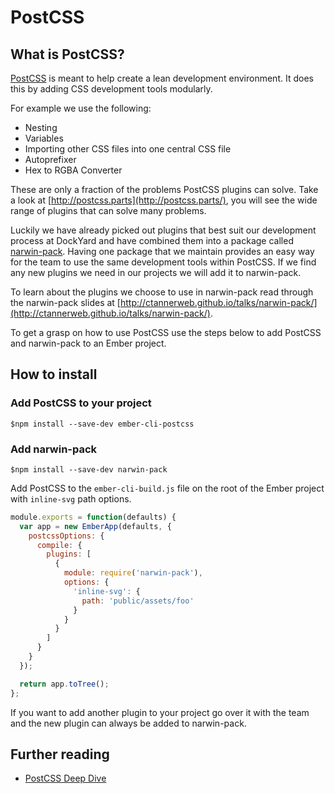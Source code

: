 # PostCSS

## What is PostCSS?
[PostCSS](https://github.com/postcss/postcss) is meant to help create a lean development environment. It does this by adding CSS development tools modularly.

For example we use the following:
- Nesting
- Variables
- Importing other CSS files into one central CSS file
- Autoprefixer
- Hex to RGBA Converter

These are only a fraction of the problems PostCSS plugins can solve. Take a look at [http://postcss.parts](http://postcss.parts/), you will see the wide range of plugins that can solve many problems.

Luckily we have already picked out plugins that best suit our development process at DockYard and have combined them into a package called [narwin-pack](https://github.com/dockyard/narwin-pack). Having one package that we maintain provides an easy way for the team to use the same development tools within PostCSS. If we find any new plugins we need in our projects we will add it to narwin-pack.

To learn about the plugins we choose to use in narwin-pack read through the narwin-pack slides at [http://ctannerweb.github.io/talks/narwin-pack/](http://ctannerweb.github.io/talks/narwin-pack/).

To get a grasp on how to use PostCSS use the steps below to add PostCSS and narwin-pack to an Ember project.

## How to install
### Add PostCSS to your project

```shell
$npm install --save-dev ember-cli-postcss
```

### Add narwin-pack

```shell
$npm install --save-dev narwin-pack
```

Add PostCSS to the `ember-cli-build.js` file on the root of the Ember project with `inline-svg` path options.

```js
module.exports = function(defaults) {
  var app = new EmberApp(defaults, {
    postcssOptions: {
      compile: {
        plugins: [
          {
            module: require('narwin-pack'),
            options: {
              'inline-svg': {
                path: 'public/assets/foo'
              }
            }
          }
        ]
      }
    }
  });

  return app.toTree();
};
```

If you want to add another plugin to your project go over it with the team and the new plugin can always be added to narwin-pack.

## Further reading
- [PostCSS Deep Dive](http://webdesign.tutsplus.com/series/postcss-deep-dive--cms-889)
